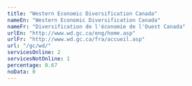 ```yaml
---
title: "Western Economic Diversification Canada"
nameEn: "Western Economic Diversification Canada"
nameFr: "Diversification de l'économie de l'Ouest Canada"
urlEn: "http://www.wd.gc.ca/eng/home.asp"
urlFr: "http://www.wd.gc.ca/fra/accueil.asp"
url: "/gc/wd/"
servicesOnline: 2
servicesNotOnline: 1
percentage: 0.67
noData: 0
---
```

